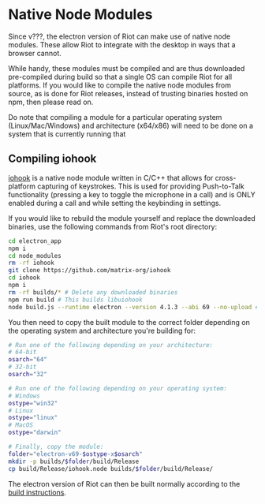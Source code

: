 # Native Node Modules

Since v???, the electron version of Riot can make use of native node modules. These allow Riot to integrate with the desktop in ways that a browser cannot.

While handy, these modules must be compiled and are thus downloaded pre-compiled during build so that a single OS can compile Riot for all platforms. If you would like to compile the native node modules from source, as is done for Riot releases, instead of trusting binaries hosted on npm, then please read on.

Do note that compiling a module for a particular operating system (Linux/Mac/Windows) and architecture (x64/x86) will need to be done on a system that is currently running that

## Compiling iohook

[iohook](https://github.com/matrix-org/iohook/) is a native node module written in C/C++ that allows for cross-platform capturing of keystrokes. This is used for providing Push-to-Talk functionality (pressing a key to toggle the microphone in a call) and is ONLY enabled during a call and while setting the keybinding in settings.

If you would like to rebuild the module yourself and replace the downloaded binaries, use the following commands from Riot's root directory:

```bash
cd electron_app
npm i
cd node_modules
rm -rf iohook
git clone https://github.com/matrix-org/iohook
cd iohook
npm i
rm -rf builds/* # Delete any downloaded binaries
npm run build # This builds libuiohook
node build.js --runtime electron --version 4.1.3 --abi 69 --no-upload # This builds the module for the current OS
```

You then need to copy the built module to the correct folder depending on the operating system and architecture you're building for:

```bash
# Run one of the following depending on your architecture:
# 64-bit
osarch="64"
# 32-bit
osarch="32"

# Run one of the following depending on your operating system:
# Windows
ostype="win32"
# Linux
ostype="linux"
# MacOS
ostype="darwin"

# Finally, copy the module:
folder="electron-v69-$ostype-x$osarch"
mkdir -p builds/$folder/build/Release
cp build/Release/iohook.node builds/$folder/build/Release/
```

The electron version of Riot can then be built normally according to the [build instructions](../README.md#running-as-a-desktop-app).